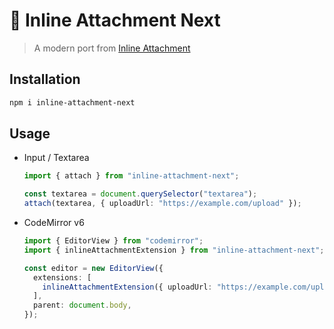 # 📎 Inline Attachment Next

> A modern port from [Inline Attachment](https://github.com/Rovak/InlineAttachment)

## Installation

```sh
npm i inline-attachment-next
```

## Usage

- Input / Textarea

  ```ts
  import { attach } from "inline-attachment-next";

  const textarea = document.querySelector("textarea");
  attach(textarea, { uploadUrl: "https://example.com/upload" });
  ```

- CodeMirror v6

  ```ts
  import { EditorView } from "codemirror";
  import { inlineAttachmentExtension } from "inline-attachment-next";

  const editor = new EditorView({
    extensions: [
      inlineAttachmentExtension({ uploadUrl: "https://example.com/upload" }),
    ],
    parent: document.body,
  });
  ```
